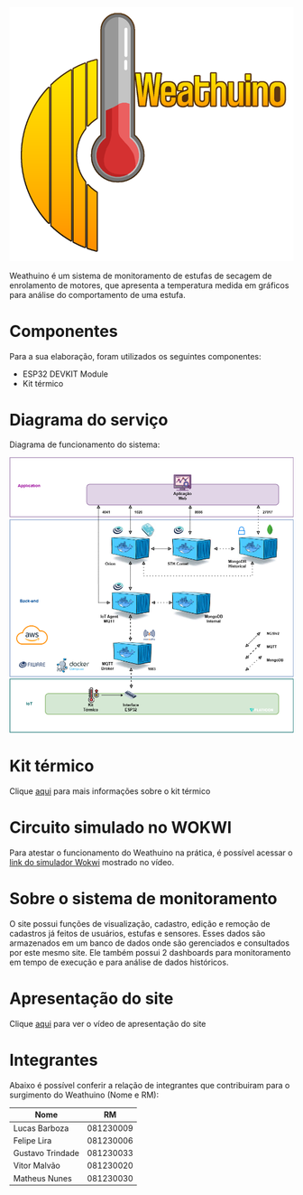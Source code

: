 ![Logo](docs/assets/logo.png)

Weathuino é um sistema de monitoramento de estufas de secagem de enrolamento de motores, que apresenta a temperatura medida em gráficos para análise do comportamento de uma estufa.

# Componentes

Para a sua elaboração, foram utilizados os seguintes componentes:

- ESP32 DEVKIT Module
- Kit térmico

# Diagrama do serviço

Diagrama de funcionamento do sistema:

![Diagrama](docs/assets/PBLDiagrama.png)


# Kit térmico

Clique [aqui](https://ead.cefsa.edu.br/pluginfile.php/81451/mod_resource/content/1/Artigo%20da%20Plataforma%20Did%C3%A1tica%20-%20Kits%20de%20Controle.pdf)
 para mais informações sobre o kit térmico


# Circuito simulado no WOKWI

Para atestar o funcionamento do Weathuino na prática, é possível acessar o [link do simulador Wokwi](https://wokwi.com/projects/430596388734701569) mostrado no vídeo.

# Sobre o sistema de monitoramento

O site possui funções de visualização, cadastro, edição e remoção de cadastros já feitos de usuários, estufas e sensores. Esses dados são armazenados em um banco de dados onde são gerenciados e consultados por este mesmo site. Ele também possui 2 dashboards para monitoramento em tempo de execução e para análise de dados históricos.

# Apresentação do site

Clique [aqui](https://youtu.be/QBUNj9h8Kh4) para ver o vídeo de apresentação do site

# Integrantes

Abaixo é possível conferir a relação de integrantes que contribuiram para o surgimento do Weathuino (Nome e RM):


| Nome             | RM        |
| ------------------ | ----------- |
| Lucas Barboza    | 081230009 |
| Felipe Lira      | 081230006 |
| Gustavo Trindade | 081230033 |
| Vitor Malvão    | 081230020 |
| Matheus Nunes    | 081230030 |
